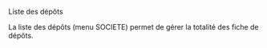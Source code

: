 





Liste des dépôts



La liste des dépôts (menu SOCIETE) permet de gérer la totalité des fiche 
 de dépôts.


